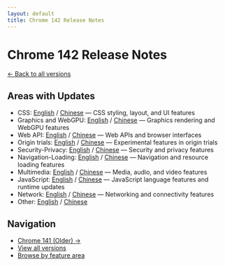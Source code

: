 ```yaml
---
layout: default
title: Chrome 142 Release Notes
---
```


# Chrome 142 Release Notes

[← Back to all versions](../index.html)

## Areas with Updates

- CSS: [English](./css-en.html) / [Chinese](./css-zh.html) — CSS styling, layout, and UI features
- Graphics and WebGPU: [English](./graphics-webgpu-en.html) / [Chinese](./graphics-webgpu-zh.html) — Graphics rendering and WebGPU features
- Web API: [English](./webapi-en.html) / [Chinese](./webapi-zh.html) — Web APIs and browser interfaces
- Origin trials: [English](./origin-trials-en.html) / [Chinese](./origin-trials-zh.html) — Experimental features in origin trials
- Security-Privacy: [English](./security-privacy-en.html) / [Chinese](./security-privacy-zh.html) — Security and privacy features
- Navigation-Loading: [English](./navigation-loading-en.html) / [Chinese](./navigation-loading-zh.html) — Navigation and resource loading features
- Multimedia: [English](./multimedia-en.html) / [Chinese](./multimedia-zh.html) — Media, audio, and video features
- JavaScript: [English](./javascript-en.html) / [Chinese](./javascript-zh.html) — JavaScript language features and runtime updates
- Network: [English](./network-en.html) / [Chinese](./network-zh.html) — Networking and connectivity features
- Other: [English](./other-en.html) / [Chinese](./other-zh.html)

## Navigation

- [Chrome 141 (Older) →](../chrome-141/index.html)
- [View all versions](../index.html)
- [Browse by feature area](../../areas/index.html)
